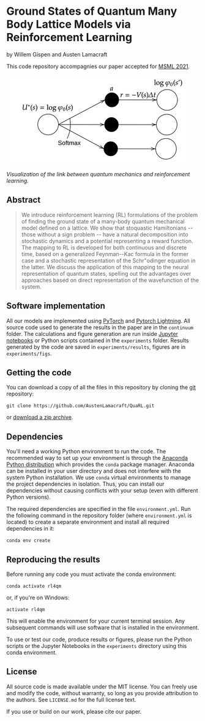 # Ground States of Quantum Many Body Lattice Models via Reinforcement Learning

by
Willem Gispen and
Austen Lamacraft

This code repository accompagnies our paper accepted for [MSML 2021](https://msml21.github.io/).

![](experiments/figures/bellman_backup.png)

*Visualization of the link between quantum mechanics and reinforcement learning.*


## Abstract

> We introduce reinforcement learning (RL) formulations of the problem of finding the ground state of a many-body quantum mechanical model defined on a lattice. We show that stoquastic Hamiltonians -- those without a sign problem -- have a natural decomposition into stochastic dynamics and a potential representing a reward function. The mapping to RL is developed for both continuous and discrete time, based on a generalized Feynman--Kac formula in the former case and a stochastic representation of the Schr\"odinger equation in the latter. We discuss the application of this mapping to the neural representation of quantum states, spelling out the advantages over approaches based on direct representation of the wavefunction of the system.


## Software implementation

All our models are implemented using [PyTorch](https://pytorch.org/) and [Pytorch Lightning](https://github.com/PyTorchLightning/pytorch-lightning). All source code used to generate the results in the paper are in
the `continuum` folder.
The calculations and figure generation are run inside
[Jupyter notebooks](http://jupyter.org/) or Python scripts contained in the `experiments` folder.
Results generated by the code are saved in `experiments/results`, figures are in `experiments/figs`.


## Getting the code

You can download a copy of all the files in this repository by cloning the
[git](https://git-scm.com/) repository:

    git clone https://github.com/AustenLamacraft/QuaRL.git

or [download a zip archive](https://github.com/AustenLamacraft/QuaRL/archive/master.zip).


## Dependencies

You'll need a working Python environment to run the code.
The recommended way to set up your environment is through the
[Anaconda Python distribution](https://www.anaconda.com/download/) which
provides the `conda` package manager.
Anaconda can be installed in your user directory and does not interfere with
the system Python installation. We use `conda` virtual environments to manage the project dependencies in
isolation.
Thus, you can install our dependencies without causing conflicts with your
setup (even with different Python versions).



The required dependencies are specified in the file `environment.yml`. Run the following command in the repository folder (where `environment.yml` is located) to create a separate environment and install all required dependencies in it:

    conda env create

## Reproducing the results

Before running any code you must activate the conda environment:

    conda activate rl4qm

or, if you're on Windows:

    activate rl4qm

This will enable the environment for your current terminal session.
Any subsequent commands will use software that is installed in the environment.

To use or test our code, produce results or figures, please run the Python scripts or the Jupyter Notebooks in the `experiments` directory using this conda environment.


## License

All source code is made available under the MIT license. You can freely
use and modify the code, without warranty, so long as you provide attribution
to the authors. See `LICENSE.md` for the full license text.

If you use or build on our work, please cite our paper.
